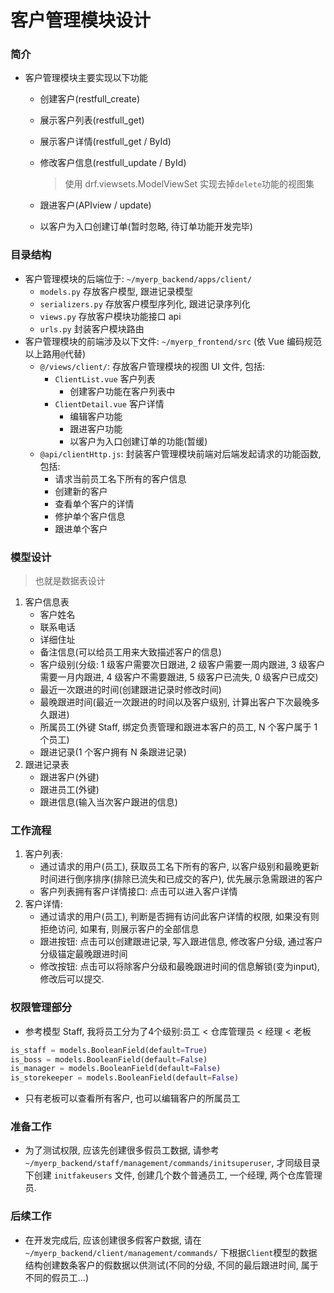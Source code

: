 # 客户管理模块设计

### 简介

- 客户管理模块主要实现以下功能

  - 创建客户(restfull_create)
  - 展示客户列表(restfull_get)
  - 展示客户详情(restfull_get / ById)
  - 修改客户信息(restfull_update / ById)

    > 使用 drf.viewsets.ModelViewSet 实现去掉`delete`功能的视图集

  - 跟进客户(APIview / update)
  - 以客户为入口创建订单(暂时忽略, 待订单功能开发完毕)

### 目录结构

- 客户管理模块的后端位于: `~/myerp_backend/apps/client/`
  - `models.py` 存放客户模型, 跟进记录模型
  - `serializers.py` 存放客户模型序列化, 跟进记录序列化
  - `views.py` 存放客户模块功能接口 api
  - `urls.py` 封装客户模块路由
- 客户管理模块的前端涉及以下文件: `~/myerp_frontend/src` (依 Vue 编码规范以上路用`@`代替)
  - `@/views/client/`: 存放客户管理模块的视图 UI 文件, 包括:
    - `ClientList.vue` 客户列表
      - 创建客户功能在客户列表中
    - `ClientDetail.vue` 客户详情
      - 编辑客户功能
      - 跟进客户功能
      - 以客户为入口创建订单的功能(暂缓)
  - `@api/clientHttp.js`: 封装客户管理模块前端对后端发起请求的功能函数, 包括:
    - 请求当前员工名下所有的客户信息
    - 创建新的客户
    - 查看单个客户的详情
    - 修护单个客户信息
    - 跟进单个客户

### 模型设计

> 也就是数据表设计

1. 客户信息表
   - 客户姓名
   - 联系电话
   - 详细住址
   - 备注信息(可以给员工用来大致描述客户的信息)
   - 客户级别(分级: 1 级客户需要次日跟进, 2 级客户需要一周内跟进, 3 级客户需要一月内跟进, 4 级客户不需要跟进, 5 级客户已流失, 0 级客户已成交)
   - 最近一次跟进的时间(创建跟进记录时修改时间)
   - 最晚跟进时间(最近一次跟进的时间以及客户级别, 计算出客户下次最晚多久跟进)
   - 所属员工(外键 Staff, 绑定负责管理和跟进本客户的员工, N 个客户属于 1 个员工)
   - 跟进记录(1 个客户拥有 N 条跟进记录)
2. 跟进记录表
   - 跟进客户(外键)
   - 跟进员工(外键)
   - 跟进信息(输入当次客户跟进的信息)

### 工作流程
1. 客户列表:
    - 通过请求的用户(员工), 获取员工名下所有的客户, 以客户级别和最晚更新时间进行倒序排序(排除已流失和已成交的客户), 优先展示急需跟进的客户
    - 客户列表拥有客户详情接口: 点击可以进入客户详情
2. 客户详情:
    - 通过请求的用户(员工), 判断是否拥有访问此客户详情的权限, 如果没有则拒绝访问, 如果有, 则展示客户的全部信息
    - 跟进按钮: 点击可以创建跟进记录, 写入跟进信息, 修改客户分级, 通过客户分级锚定最晚跟进时间
    - 修改按钮: 点击可以将除客户分级和最晚跟进时间的信息解锁(变为input), 修改后可以提交.

### 权限管理部分
- 参考模型 Staff, 我将员工分为了4个级别:员工 < 仓库管理员 < 经理 < 老板
```python
is_staff = models.BooleanField(default=True)
is_boss = models.BooleanField(default=False)
is_manager = models.BooleanField(default=False)
is_storekeeper = models.BooleanField(default=False)
```
- 只有老板可以查看所有客户, 也可以编辑客户的所属员工

### 准备工作
- 为了测试权限, 应该先创建很多假员工数据, 请参考`~/myerp_backend/staff/management/commands/initsuperuser`, 才同级目录下创建 `initfakeusers` 文件, 创建几个数个普通员工, 一个经理, 两个仓库管理员.

### 后续工作
- 在开发完成后, 应该创建很多假客户数据, 请在`~/myerp_backend/client/management/commands/` 下根据`Client`模型的数据结构创建数条客户的假数据以供测试(不同的分级, 不同的最后跟进时间, 属于不同的假员工...)

